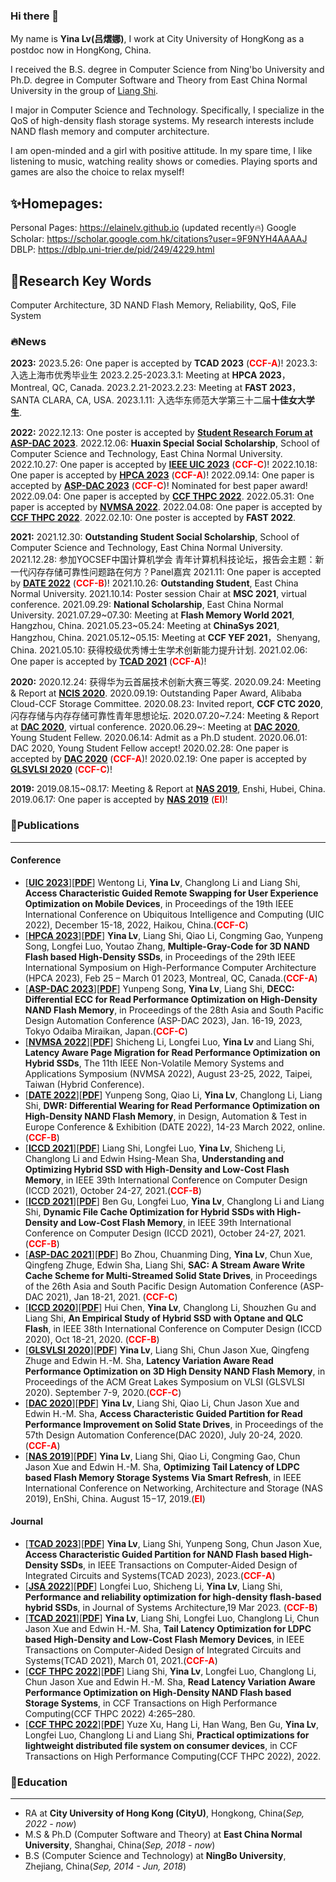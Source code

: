 ### Hi there 👋

<!--
**elainelv/elainelv** is a ✨ _special_ ✨ repository because its `README.md` (this file) appears on your GitHub profile.

Here are some ideas to get you started:

- 🔭 I’m currently working on ...
- 🌱 I’m currently learning ...
- 👯 I’m looking to collaborate on ...
- 🤔 I’m looking for help with ...
- 💬 Ask me about ...
- 📫 How to reach me: ...
- 😄 Pronouns: ...
- ⚡ Fun fact: ...
-->


My name is **Yina Lv(吕熠娜)**, I work at City University of HongKong as a postdoc now in HongKong, China.

I received the B.S. degree in Computer Science from Ning'bo University and Ph.D. degree in Computer Software and Theory from East China Normal University in the group of [Liang Shi](https://faculty.ecnu.edu.cn/_s16/sl2_13905/main.psp).

I major in Computer Science and Technology. Specifically, I specialize in the QoS of high-density flash storage systems.
My research interests include NAND flash memory and computer architecture.

I am open-minded and a girl with positive attitude. In my spare time, I like listening to music, watching reality shows or comedies. Playing sports and games are also the choice to relax myself!

## ✨Homepages:
Personal Pages: https://elainelv.github.io (updated recently🔥)
Google Scholar: https://scholar.google.com.hk/citations?user=9F9NYH4AAAAJ
DBLP: https://dblp.uni-trier.de/pid/249/4229.html

## 🔭Research Key Words

Computer Architecture, 3D NAND Flash Memory, Reliability, QoS, File System

### **🔥News**
**2023:**
2023.5.26: One paper is accepted by **TCAD 2023** (<font color=#FF0000>**CCF-A**</font>)!
2023.3: 入选上海市优秀毕业生
2023.2.25-2023.3.1: Meeting at **HPCA 2023**，Montreal, QC, Canada.
2023.2.21-2023.2.23: Meeting at **FAST 2023**，SANTA CLARA, CA, USA.
2023.1.11: 入选华东师范大学第三十二届**十佳女大学生**.

**2022:**
2022.12.13: One poster is accepted by **[Student Research Forum at ASP-DAC 2023](https://www.aspdac.com/aspdac2023/student_forum/)**.
2022.12.06: **Huaxin Special Social Scholarship**, School of Computer Science and Technology, East China Normal University.
2022.10.27: One paper is accepted by **[IEEE UIC 2023](http://www.ieee-smart-world.org/2022/uic/ps.php)** (<font color=#FF0000>**CCF-C**</font>)!
2022.10.18: One paper is accepted by **[HPCA 2023](https://hpca-conf.org/2023/)** (<font color=#FF0000>**CCF-A**</font>)!
2022.09.14: One paper is accepted by **[ASP-DAC 2023](https://www.aspdac.com/aspdac2023/)** (<font color=#FF0000>**CCF-C**</font>)! Nominated for best paper award!
2022.09.04: One paper is accepted by **[CCF THPC 2022](https://www.springer.com/journal/42514)**.
2022.05.31: One paper is accepted by **[NVMSA 2022](https://nvmsa2022.github.io/)**.
2022.04.08: One paper is accepted by **[CCF THPC 2022](https://www.springer.com/journal/42514)**.
2022.02.10: One poster is accepted by **FAST 2022**.

**2021:**
2021.12.30: **Outstanding Student Social Scholarship**, School of Computer Science and Technology, East China Normal University.
2021.12.28: 参加YOCSEF中国计算机学会 青年计算机科技论坛，报告会主题：新一代闪存存储可靠性问题路在何方？Panel嘉宾
2021.11: One paper is accepted by **[DATE 2022](https://date22.date-conference.com/)** (<font color=#FF0000>**CCF-B**</font>)!
2021.10.26: **Outstanding Student**, East China Normal University.
2021.10.14: Poster session Chair at **MSC 2021**, virtual conference.
2021.09.29: **National Scholarship**, East China Normal University.
2021.07.29~07.30: Meeting at **Flash Memory World 2021**, Hangzhou, China.
2021.05.23~05.24: Meeting at **ChinaSys 2021**, Hangzhou, China.
2021.05.12~05.15: Meeting at **CCF YEF 2021**，Shenyang, China.
2021.05.10: 获得校级优秀博士生学术创新能力提升计划.
2021.02.06: One paper is accepted by **[TCAD 2021](https://ieeexplore.ieee.org/document/9365694/)** (<font color=#FF0000>**CCF-A**</font>)!

**2020:**
2020.12.24: 获得华为云首届技术创新大赛三等奖.
2020.09.24: Meeting & Report at **[NCIS 2020](https://ccfncis.github.io/ncis2020/)**.
2020.09.19: Outstanding Paper Award, Alibaba Cloud-CCF Storage Committee.
2020.08.23: Invited report, **CCF CTC 2020**,闪存存储与内存存储可靠性青年思想论坛.
2020.07.20~7.24: Meeting & Report at **[DAC 2020](https://www.dac.com/)**, virtual conference.
2020.06.29~: Meeting at **[DAC 2020](https://www.dac.com/)**, Young Student Fellew.
2020.06.14: Admit as a Ph.D student.
2020.06.01: DAC 2020, Young Student Fellow accept!
2020.02.28: One paper is accepted by **[DAC 2020](https://www.dac.com/)** (<font color=#FF0000>**CCF-A**</font>)! 
2020.02.19: One paper is accepted by **[GLSVLSI 2020](https://www.glsvlsi.org/archive/glsvlsi20/index.html)** (<font color=#FF0000>**CCF-C**</font>)! 

**2019:**
2019.08.15~08.17: Meeting & Report at **[NAS 2019](http://www.nas-conference.org/NAS-2019/)**, Enshi, Hubei, China.
2019.06.17: One paper is accepted by **[NAS 2019](http://www.nas-conference.org/NAS-2019/)** (<font color=#FF0000>**EI**</font>)!

### 🌱**Publications**
---

#### Conference
- [**[UIC 2023](http://www.ieee-smart-world.org/2022/uic/ps.php)**][**[PDF]()**] Wentong Li, **Yina Lv**, Changlong Li and Liang Shi, **Access Characteristic Guided Remote Swapping for User Experience Optimization on Mobile Devices**, in Proceedings of the 19th IEEE International Conference on Ubiquitous Intelligence and Computing (UIC 2022), December 15-18, 2022, Haikou, China.(<font color=#FF0000>**CCF-C**</font>)
- [**[HPCA 2023](https://hpca-conf.org/2023/)**][**[PDF]()**] **Yina Lv**, Liang Shi, Qiao Li, Congming Gao, Yunpeng Song, Longfei Luo, Youtao Zhang, **Multiple-Gray-Code for 3D NAND Flash based High-Density SSDs**, in Proceedings of the 29th IEEE International Symposium on High-Performance Computer Architecture (HPCA 2023), Feb 25 – March 01 2023, Montreal, QC, Canada.(<font color=#FF0000>**CCF-A**</font>)
- [**[ASP-DAC 2023](https://www.aspdac.com/aspdac2023/)**][**[PDF]()**] Yunpeng Song, **Yina Lv**, Liang Shi, **DECC: Differential ECC for Read Performance Optimization on High-Density NAND Flash Memory**, in Proceedings of the 28th Asia and South Pacific Design Automation Conference (ASP-DAC 2023), Jan. 16-19, 2023, Tokyo Odaiba Miraikan, Japan.(<font color=#FF0000>**CCF-C**</font>)
- [**[NVMSA 2022](https://nvmsa2022.github.io/)**][**[PDF](https://ieeexplore.ieee.org/document/9898553)**] Shicheng Li, Longfei Luo, **Yina Lv** and Liang Shi, **Latency Aware Page Migration for Read Performance Optimization on Hybrid SSDs**, The 11th IEEE Non-Volatile Memory Systems and Applications Symposium (NVMSA 2022), August 23-25, 2022, Taipei, Taiwan (Hybrid Conference).
- [**[DATE 2022](https://date22.date-conference.com/)**][**[PDF](https://ieeexplore.ieee.org/document/9774738)**] Yunpeng Song, Qiao Li, **Yina Lv**, Changlong Li, Liang Shi, **DWR: Differential Wearing for Read Performance Optimization on High-Density NAND Flash Memory**, in Design, Automation & Test in Europe Conference & Exhibition (DATE 2022), 14-23 March 2022, online.(<font color=#FF0000>**CCF-B**</font>)
- [**[ICCD 2021](https://www.iccd-conf.com/Program_2021.html)**][**[PDF](https://ieeexplore.ieee.org/document/9643753)**] Liang Shi, Longfei Luo, **Yina Lv**, Shicheng Li, Changlong Li and Edwin Hsing-Mean Sha, **Understanding and Optimizing Hybrid SSD with High-Density and Low-Cost Flash Memory**, in IEEE 39th International Conference on Computer Design (ICCD 2021), October 24-27, 2021.(<font color=#FF0000>**CCF-B**</font>)
- [**[ICCD 2021](https://www.iccd-conf.com/Program_2021.html)**][**[PDF](https://ieeexplore.ieee.org/abstract/document/9643721)**] Ben Gu, Longfei Luo, **Yina Lv**, Changlong Li and Liang Shi, **Dynamic File Cache Optimization for Hybrid SSDs with High-Density and Low-Cost Flash Memory**, in IEEE 39th International Conference on Computer Design (ICCD 2021), October 24-27, 2021.(<font color=#FF0000>**CCF-B**</font>)
- [**[ASP-DAC 2021](http://www.aspdac.com/aspdac2021/)**][**[PDF](https://dl.acm.org/doi/10.1145/3394885.3431520)**] Bo Zhou, Chuanming Ding, **Yina Lv**, Chun Xue, Qingfeng Zhuge, Edwin Sha, Liang Shi, **SAC: A Stream Aware Write Cache Scheme for Multi-Streamed Solid State Drives**, in Proceedings of the 26th Asia and South Pacific Design Automation Conference (ASP-DAC 2021), Jan 18-21, 2021. (<font color=#FF0000>**CCF-C**</font>)
- [**[ICCD 2020](https://www.iccd-conf.com/Program_2020.html)**][**[PDF](https://ieeexplore.ieee.org/document/9283520)**] Hui Chen, **Yina Lv**, Changlong Li, Shouzhen Gu and Liang Shi, **An Empirical Study of Hybrid SSD with Optane and QLC Flash**, in IEEE 38th International Conference on Computer Design (ICCD 2020), Oct 18-21, 2020. (<font color=#FF0000>**CCF-B**</font>)
- [**[GLSVLSI 2020](https://www.glsvlsi.org/archive/glsvlsi20/index.html)**][**[PDF](https://dl.acm.org/doi/10.1145/3386263.3406953)**] **Yina Lv**, Liang Shi, Chun Jason Xue, Qingfeng Zhuge and Edwin H.-M. Sha, **Latency Variation Aware Read Performance Optimization on 3D High Density NAND Flash Memory**, in Proceedings of the ACM Great Lakes Symposium on VLSI (GLSVLSI 2020). September 7-9, 2020.(<font color=#FF0000>**CCF-C**</font>)
- [**[DAC 2020](https://www.dac.com/)**][**[PDF](https://drive.google.com/file/d/1gTzHgntuthRlO_VCOQSyBEXFhbo9otAM/view?usp=sharing)**] **Yina Lv**, Liang Shi, Qiao Li, Chun Jason Xue and Edwin H.-M. Sha, **Access Characteristic Guided Partition for Read Performance Improvement on Solid State Drives**, in Proceedings of the 57th Design Automation Conference(DAC 2020), July 20-24, 2020. (<font color=#FF0000>**CCF-A**</font>)
- [**[NAS 2019](http://www.nas-conference.org/NAS-2019/)**][**[PDF](https://ieeexplore.ieee.org/document/8834728)**] **Yina Lv**, Liang Shi, Qiao Li, Congming Gao, Chun Jason Xue and Edwin H.-M. Sha, **Optimizing Tail Latency of LDPC based Flash Memory Storage Systems Via Smart Refresh**, in IEEE International Conference on Networking, Architecture and Storage (NAS 2019), EnShi, China. August 15−17, 2019.(<font color=#FF0000>**EI**</font>)

#### Journal
- [**[TCAD 2023](https://mc.manuscriptcentral.com/tcad)**][**[PDF](https://ieeexplore.ieee.org/document/10142017)**] **Yina Lv**, Liang Shi, Yunpeng Song, Chun Jason Xue, **Access Characteristic Guided Partition for NAND Flash based High-Density SSDs**, in IEEE Transactions on Computer-Aided Design of Integrated Circuits and Systems(TCAD 2023), 2023.(<font color=#FF0000>**CCF-A**</font>)
- [**[JSA 2022]()**][**[PDF](https://doi.org/10.1016/j.sysarc.2023.102830)**]	 Longfei Luo, Shicheng Li, **Yina Lv**, Liang Shi, **Performance and reliability optimization for high-density flash-based hybrid SSDs**, in Journal of Systems Architecture,19 Mar 2023. (<font color=#FF0000>**CCF-B**</font>)
- [**[TCAD 2021](https://mc.manuscriptcentral.com/tcad)**][**[PDF](https://ieeexplore.ieee.org/document/9365694/)**] **Yina Lv**, Liang Shi, Longfei Luo, Changlong Li, Chun Jason Xue and Edwin H.-M. Sha, **Tail Latency Optimization for LDPC based High-Density and Low-Cost Flash Memory Devices**, in IEEE Transactions on Computer-Aided Design of Integrated Circuits and Systems(TCAD 2021), March 01, 2021.(<font color=#FF0000>**CCF-A**</font>)
- [**[CCF THPC 2022](https://www.springer.com/journal/42514)**][**[PDF](https://trebuchet.public.springernature.app/get_content/984f3efb-1241-40de-ae2a-542184827e6a)**] Liang Shi, **Yina Lv**, Longfei Luo, Changlong Li, Chun Jason Xue and Edwin H.-M. Sha, **Read Latency Variation Aware Performance Optimization on High-Density NAND Flash based Storage Systems**, in CCF Transactions on High Performance Computing(CCF THPC 2022) 4:265–280.
- [**[CCF THPC 2022](https://www.springer.com/journal/42514)**][**[PDF](https://link.springer.com/content/pdf/10.1007/s42514-022-00132-w.pdf?pdf=button)**] Yuze Xu, Hang Li, Han Wang, Ben Gu, **Yina Lv**, Longfei Luo, Changlong Li and Liang Shi, **Practical optimizations for lightweight distributed file system on consumer devices**, in CCF Transactions on High Performance Computing(CCF THPC 2022), 2022.

### 🌱**Education**
---
- RA at **City University of Hong Kong (CityU)**, Hongkong, China(*Sep, 2022 - now*)
- M.S & Ph.D (Computer Software and Theory) at **East China Normal University**, Shanghai, China(*Sep, 2018 - now*)
- B.S (Computer Science and Technology) at **NingBo University**, Zhejiang, China(*Sep, 2014 - Jun, 2018*)
